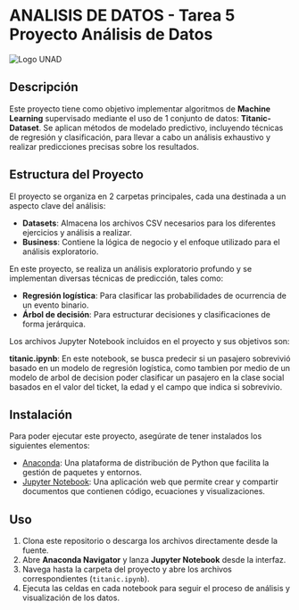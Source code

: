 # ANALISIS DE DATOS - Tarea 5 Proyecto Análisis de Datos
![Logo UNAD](https://datateca.unad.edu.co/contenidos/publicaciones/Comunicaciones_VIMEP/course-images/GENERAL/es/logoUNAD-HD.webp)

## Descripción
Este proyecto tiene como objetivo implementar algoritmos de **Machine Learning** supervisado mediante el uso de 1 conjunto de datos: **Titanic-Dataset**. Se aplican métodos de modelado predictivo, incluyendo técnicas de regresión y clasificación, para llevar a cabo un análisis exhaustivo y realizar predicciones precisas sobre los resultados.

## Estructura del Proyecto
El proyecto se organiza en 2 carpetas principales, cada una destinada a un aspecto clave del análisis:

- **Datasets**: Almacena los archivos CSV necesarios para los diferentes ejercicios y análisis a realizar.
- **Business**: Contiene la lógica de negocio y el enfoque utilizado para el análisis exploratorio.

En este proyecto, se realiza un análisis exploratorio profundo y se implementan diversas técnicas de predicción, tales como:
- **Regresión logística**: Para clasificar las probabilidades de ocurrencia de un evento binario.
- **Árbol de decisión**: Para estructurar decisiones y clasificaciones de forma jerárquica.

Los archivos Jupyter Notebook incluidos en el proyecto y sus objetivos son:
  
**titanic.ipynb**: En este notebook, se busca predecir si un pasajero sobrevivió basado en un modelo de regresión logística, como tambien por medio de un modelo de arbol de decision poder clasificar un pasajero en la clase social basados en el valor del ticket, la edad y el campo que indica si sobrevivio.

## Instalación
Para poder ejecutar este proyecto, asegúrate de tener instalados los siguientes elementos:

- [Anaconda](https://www.anaconda.com/products/distribution): Una plataforma de distribución de Python que facilita la gestión de paquetes y entornos.
- [Jupyter Notebook](https://jupyter.org/install): Una aplicación web que permite crear y compartir documentos que contienen código, ecuaciones y visualizaciones.

## Uso
1. Clona este repositorio o descarga los archivos directamente desde la fuente.
2. Abre **Anaconda Navigator** y lanza **Jupyter Notebook** desde la interfaz.
3. Navega hasta la carpeta del proyecto y abre los archivos correspondientes (`titanic.ipynb`).
4. Ejecuta las celdas en cada notebook para seguir el proceso de análisis y visualización de los datos.